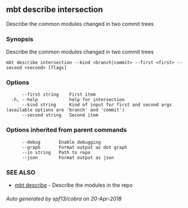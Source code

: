 ## mbt describe intersection

Describe the common modules changed in two commit trees

### Synopsis


Describe the common modules changed in two commit trees


```
mbt describe intersection --kind <branch|commit> --first <first> --second <second> [flags]
```

### Options

```
      --first string    First item
  -h, --help            help for intersection
      --kind string     Kind of input for first and second args (available options are 'branch' and 'commit')
      --second string   Second item
```

### Options inherited from parent commands

```
      --debug       Enable debugging
      --graph       Format output as dot graph
      --in string   Path to repo
      --json        Format output as json
```

### SEE ALSO
* [mbt describe](mbt_describe.md)	 - Describe the modules in the repo

###### Auto generated by spf13/cobra on 20-Apr-2018
